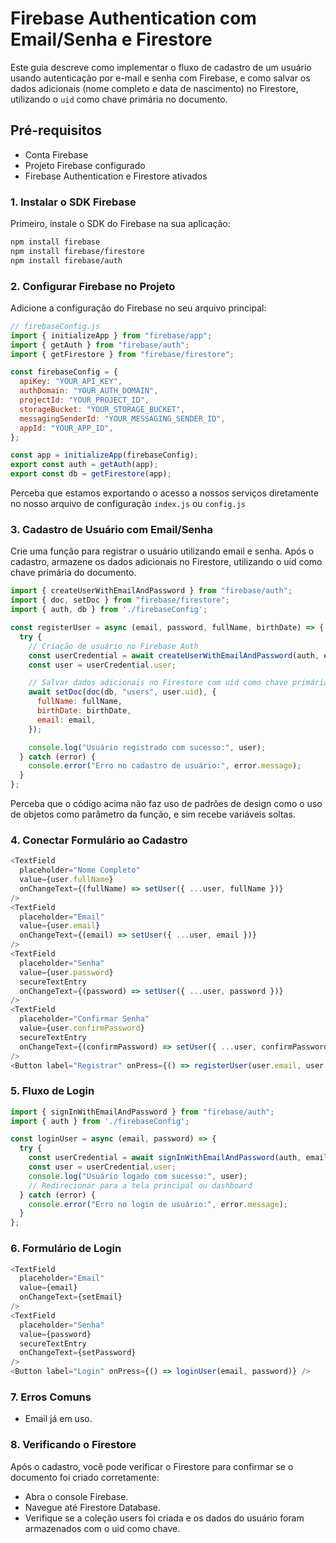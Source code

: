 # Firebase Authentication com Email/Senha e Firestore

Este guia descreve como implementar o fluxo de cadastro de um usuário usando autenticação por e-mail e senha com Firebase, e como salvar os dados adicionais (nome completo e data de nascimento) no Firestore, utilizando o `uid` como chave primária no documento.

## Pré-requisitos

- Conta Firebase
- Projeto Firebase configurado
- Firebase Authentication e Firestore ativados

### 1. Instalar o SDK Firebase
Primeiro, instale o SDK do Firebase na sua aplicação:

```bash
npm install firebase
npm install firebase/firestore
npm install firebase/auth
```

### 2. Configurar Firebase no Projeto
Adicione a configuração do Firebase no seu arquivo principal:

```javascript
// firebaseConfig.js
import { initializeApp } from "firebase/app";
import { getAuth } from "firebase/auth";
import { getFirestore } from "firebase/firestore";

const firebaseConfig = {
  apiKey: "YOUR_API_KEY",
  authDomain: "YOUR_AUTH_DOMAIN",
  projectId: "YOUR_PROJECT_ID",
  storageBucket: "YOUR_STORAGE_BUCKET",
  messagingSenderId: "YOUR_MESSAGING_SENDER_ID",
  appId: "YOUR_APP_ID",
};

const app = initializeApp(firebaseConfig);
export const auth = getAuth(app);
export const db = getFirestore(app);
```

Perceba que estamos exportando o acesso a nossos serviços diretamente no nosso arquivo de configuração `index.js` ou `config.js`

### 3. Cadastro de Usuário com Email/Senha
Crie uma função para registrar o usuário utilizando email e senha. Após o cadastro, armazene os dados adicionais no Firestore, utilizando o uid como chave primária do documento.

```javascript
import { createUserWithEmailAndPassword } from "firebase/auth";
import { doc, setDoc } from "firebase/firestore";
import { auth, db } from './firebaseConfig';

const registerUser = async (email, password, fullName, birthDate) => {
  try {
    // Criação de usuário no Firebase Auth
    const userCredential = await createUserWithEmailAndPassword(auth, email, password);
    const user = userCredential.user;

    // Salvar dados adicionais no Firestore com uid como chave primária
    await setDoc(doc(db, "users", user.uid), {
      fullName: fullName,
      birthDate: birthDate,
      email: email,
    });

    console.log("Usuário registrado com sucesso:", user);
  } catch (error) {
    console.error("Erro no cadastro de usuário:", error.message);
  }
};
```

Perceba que o código acima não faz uso de padrões de design como o uso de objetos como parâmetro da função, e sim recebe variáveis soltas.

### 4. Conectar Formulário ao Cadastro
```javascript
<TextField
  placeholder="Nome Completo"
  value={user.fullName}
  onChangeText={(fullName) => setUser({ ...user, fullName })}
/>
<TextField
  placeholder="Email"
  value={user.email}
  onChangeText={(email) => setUser({ ...user, email })}
/>
<TextField
  placeholder="Senha"
  value={user.password}
  secureTextEntry
  onChangeText={(password) => setUser({ ...user, password })}
/>
<TextField
  placeholder="Confirmar Senha"
  value={user.confirmPassword}
  secureTextEntry
  onChangeText={(confirmPassword) => setUser({ ...user, confirmPassword })}
/>
<Button label="Registrar" onPress={() => registerUser(user.email, user.password, user.fullName, user.birthDate)} />
```

### 5. Fluxo de Login
```javascript
import { signInWithEmailAndPassword } from "firebase/auth";
import { auth } from './firebaseConfig';

const loginUser = async (email, password) => {
  try {
    const userCredential = await signInWithEmailAndPassword(auth, email, password);
    const user = userCredential.user;
    console.log("Usuário logado com sucesso:", user);
    // Redirecionar para a tela principal ou dashboard
  } catch (error) {
    console.error("Erro no login de usuário:", error.message);
  }
};
```

### 6. Formulário de Login
```javascript
<TextField
  placeholder="Email"
  value={email}
  onChangeText={setEmail}
/>
<TextField
  placeholder="Senha"
  value={password}
  secureTextEntry
  onChangeText={setPassword}
/>
<Button label="Login" onPress={() => loginUser(email, password)} />
```

### 7. Erros Comuns

- Email já em uso.

### 8. Verificando o Firestore
Após o cadastro, você pode verificar o Firestore para confirmar se o documento foi criado corretamente:

- Abra o console Firebase.
- Navegue até Firestore Database.
- Verifique se a coleção users foi criada e os dados do usuário foram armazenados com o uid como chave.

